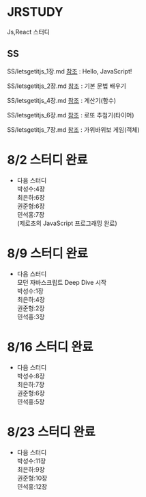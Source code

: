 # JRSTUDY
Js,React 스터디

## SS
SS/letsgetitjs_1장.md [참조](./SS/letsgetitjs_1장.md)
 : Hello, JavaScript!

SS/letsgetitjs_2장.md [참조](./SS/letsgetitjs_2장.md)
 : 기본 문법 배우기

SS/letsgetitjs_4장.md [참조](./SS/letsgetitjs_4장.md)
 : 계산기(함수)
 
SS/letsgetitjs_6장.md [참조](./SS/letsgetitjs_6장.md)
 : 로또 추첨기(타이머)

SS/letsgetitjs_7장.md [참조](./SS/letsgetitjs_7장.md)
 : 가위바위보 게임(객체)

# 8/2 스터디 완료
- 다음 스터디   
박성수:4장   
최은하:6장   
권준형:6장   
민석홍:7장       
(제로초의 JavaScript 프로그래밍 완료)

# 8/9 스터디 완료
- 다음 스터디   
모던 자바스크립트 Deep Dive 시작       
박성수:1장   
최은하:4장   
권준형:2장   
민석홍:3장   

# 8/16 스터디 완료
- 다음 스터디   
박성수:8장    
최은하:7장    
권준형:6장   
민석홍:5장

# 8/23 스터디 완료
- 다음 스터디   
박성수:11장    
최은하:9장    
권준형:10장   
민석홍:12장

